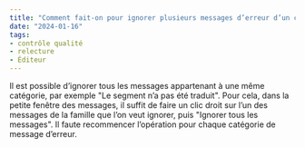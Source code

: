 ```yaml
---
title: "Comment fait-on pour ignorer plusieurs messages d’erreur d’un coup ?"
date: "2024-01-16"
tags:
- contrôle qualité
- relecture
- Éditeur
---
```

Il est possible d’ignorer tous les messages appartenant à une même catégorie, par exemple "Le segment n’a pas été traduit". Pour cela, dans la petite fenêtre des messages, il suffit de faire un clic droit sur l’un des messages de la famille que l’on veut ignorer, puis "Ignorer tous les messages". Il faute recommencer l’opération pour chaque catégorie de message d’erreur.

